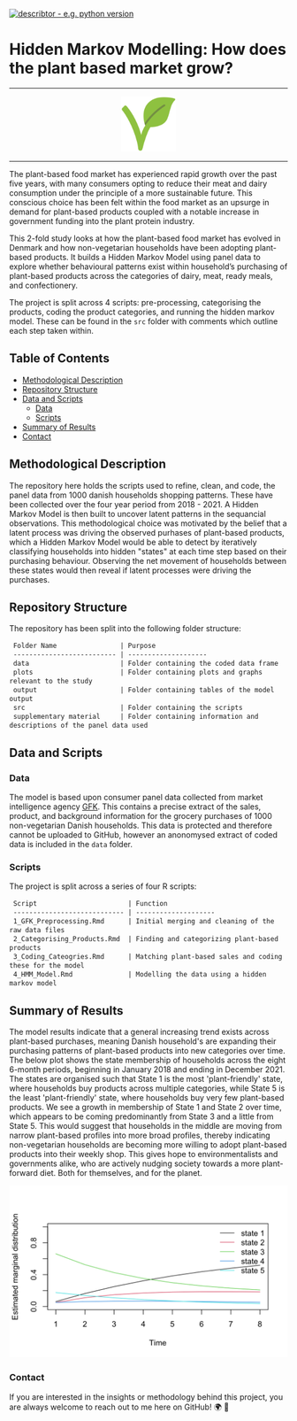 
[![describtor - e.g. python version](https://img.shields.io/badge/R%20Studio-Version%201.4-9cf)](www.desired_reference.com)


# Hidden Markov Modelling: How does the plant based market grow? 
----- 

<div align="center"><img src="https://github.com/Orlz/Hidden_Markov_Modelling/blob/main/supplementary_material/vegan.png"width = 100/></div>

----- 


The plant-based food market has experienced rapid growth over the past five years, with many consumers opting to reduce their meat and dairy consumption under the principle of a more sustainable future. 
This conscious choice has been felt within the food market as an upsurge in demand for plant-based products coupled with a notable increase in government funding into the plant protein industry. 

This 2-fold study looks at how the plant-based food market has evolved in Denmark and how non-vegetarian households have been adopting plant-based products. It builds a Hidden Markov Model using panel data to explore whether behavioural patterns exist within household’s purchasing of plant-based products across the categories of dairy, meat, ready meals, and confectionery. 

The project is split across 4 scripts: pre-processing, categorising the products, coding the product categories, and running the hidden markov model. These can be found in the ```src``` folder with comments which outline each step taken within. 

## Table of Contents 

- [Methodological Description](#Methodological)
- [Repository Structure](#Repository) 
- [Data and Scripts](#Data)
  * [Data](#Data)
  * [Scripts](#Scripts)
- [Summary of Results](#Summary)
- [Contact](#Contact) 


## Methodological Description

The repository here holds the scripts used to refine, clean, and code, the panel data from 1000 danish households shopping patterns. These have been collected over the four year period from 2018 - 2021. A Hidden Markov Model is then built to uncover latent patterns in the sequancial observations. 
This methodological choice was motivated by the belief that a latent process was driving the observed purhases of plant-based products, which a Hidden Markov Model would be able to detect by iteratively classifying households into hidden "states" at each time step based on their purchasing behaviour. Observing the net movement of households between these states would then reveal if latent processes were driving the purchases. 


## Repository Structure

The repository has been split into the following folder structure: 

```
 Folder Name                | Purpose                 
 -------------------------- | --------------------  
 data                       | Folder containing the coded data frame 
 plots                      | Folder containing plots and graphs relevant to the study
 output                     | Folder containing tables of the model output 
 src                        | Folder containing the scripts                
 supplementary material     | Folder containing information and descriptions of the panel data used                  
```

## Data and Scripts

### Data 

The model is based upon consumer panel data collected from market intelligence agency [GFK](https://www.gfk.com/about-gfk). This contains a precise extract of the sales, product, and background information for the grocery purchases of 1000 non-vegetarian Danish households. This data is protected and therefore cannot be uploaded to GitHub, however an anonomysed extract of coded data is included in the ```data``` folder. 

### Scripts 

The project is split across a series of four R scripts: 

```
 Script                       | Function                 
 ---------------------------- | --------------------  
 1_GFK_Preprocessing.Rmd      | Initial merging and cleaning of the raw data files
 2_Categorising_Products.Rmd  | Finding and categorizing plant-based products 
 3_Coding_Cateogries.Rmd      | Matching plant-based sales and coding these for the model
 4_HMM_Model.Rmd              | Modelling the data using a hidden markov model                               
```

## Summary of Results 

The model results indicate that a general increasing trend exists across plant-based purchases, meaning Danish household's are expanding their purchasing patterns of plant-based products into new categories over time. 
The below plot shows the state membership of households across the eight 6-month periods, beginning in January 2018 and ending in December 2021. 
The states are organised such that State 1 is the most 'plant-friendly' state, where households buy products across multiple categories, while State 5 is the least 'plant-friendly' state, where households buy very few plant-based products. 
We see a growth in membership of State 1 and State 2 over time, which appears to be coming predominantly from State 3 and a little from State 5. 
This would suggest that households in the middle are moving from narrow plant-based profiles into more broad profiles, thereby indicating non-vegetarian households are becoming more willing to adopt plant-based products into their weekly shop. This gives hope to environmentalists and governments alike, who are actively nudging society towards a more plant-forward diet. Both for themselves, and for the planet. 

<div align="center"><img src="https://github.com/Orlz/Hidden_Markov_Modelling/blob/main/plots/Marginal_Distribution.png"width = 700/></div>


### Contact 
If you are interested in the insights or methodology behind this project, you are always welcome to reach out to me here on GitHub! :earth_africa: :seedling:
